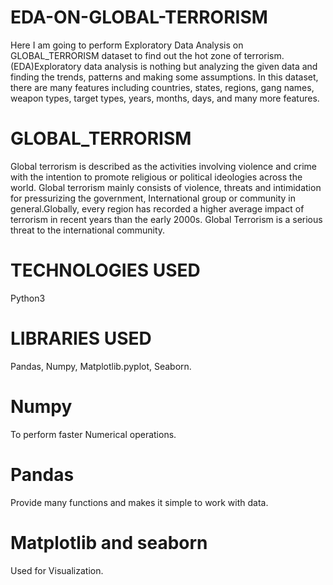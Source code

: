 # EDA-ON-GLOBAL-TERRORISM
Here I am going to perform Exploratory Data Analysis on GLOBAL_TERRORISM dataset to find out the hot zone of terrorism.(EDA)Exploratory data analysis is nothing but analyzing the given data and finding the trends, patterns and making some assumptions. In this dataset, there are many features including countries, states, regions, gang names, weapon types, target types, years, months, days, and many more features.
# GLOBAL_TERRORISM
Global terrorism is described as the activities involving violence and crime with the intention to promote religious or political ideologies across the world. Global terrorism mainly consists of violence, threats and intimidation for pressurizing the government, International group or community in general.Globally, every region has recorded a higher average impact of terrorism in recent years than the early 2000s. Global Terrorism is a serious threat to the international community.
# TECHNOLOGIES USED
Python3
# LIBRARIES USED
Pandas, Numpy, Matplotlib.pyplot, Seaborn.
# Numpy
To perform faster Numerical operations.
# Pandas
Provide many functions and makes it simple to work with data.
# Matplotlib and seaborn
Used for Visualization.

